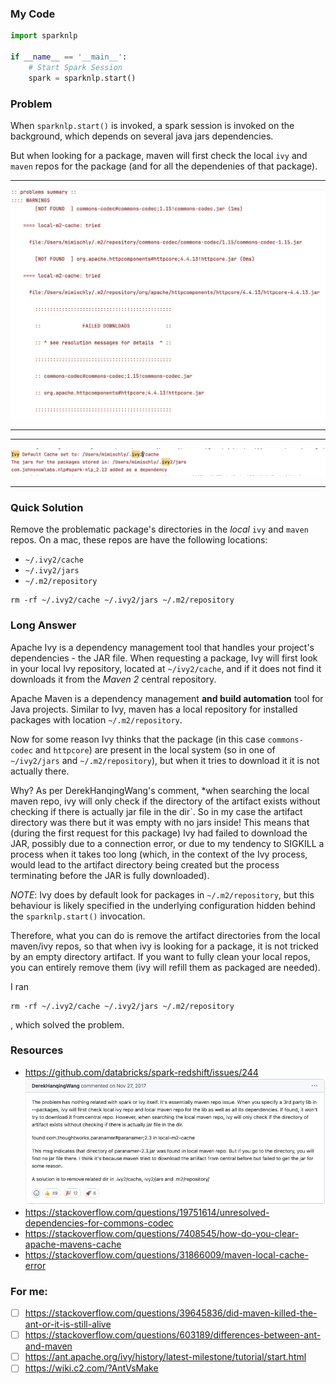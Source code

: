 ### My Code

``` Python
import sparknlp

if __name__ == '__main__':
    # Start Spark Session
    spark = sparknlp.start()
```

### Problem
When `sparknlp.start()` is invoked, a spark session is invoked on the background, which depends on several java jars dependencies.

But when looking for a package, maven will first check the local `ivy` and `maven` repos for the package (and for all the dependenies of that package).
***
![""](./images/error.png)
***
***
![""](./images/ivy-cache.png)
***

### Quick Solution
Remove the problematic package's directories in the *local* `ivy` and `maven` repos. On a mac, these repos are have the following locations:
  - `~/.ivy2/cache`
  - `~/.ivy2/jars`
  - `~/.m2/repository`

```
rm -rf ~/.ivy2/cache ~/.ivy2/jars ~/.m2/repository
```

### Long Answer
Apache Ivy is a dependency management tool that handles your project's dependencies - the JAR file. When requesting a package, Ivy will first look in your local Ivy repository, located at `~/ivy2/cache`, and if it does not find it downloads it from the *Maven 2* central repository.

Apache Maven is a dependency management **and build automation** tool for Java projects. Similar to Ivy, maven has a local repository for installed packages with location `~/.m2/repository`.

Now for some reason Ivy thinks that the package (in this case `commons-codec` and `httpcore`) are present in the local system (so in one of `~/ivy2/jars` and `~/.m2/repository`), but when it tries to download it it is not actually there.

Why? As per DerekHanqingWang's comment, *when searching the local maven repo, ivy will only check if the directory of the artifact exists without checking if there is actually jar file in the dir`. So in my case the artifact directory was there but it was empty with no jars inside! This means that (during the first request for this package) Ivy had failed to download the JAR, possibly due to a connection error, or due to my tendency to SIGKILL a process when it takes too long (which, in the context of the Ivy process, would lead to the artifact directory being created but the process terminating before the JAR is fully downloaded).

*NOTE*: Ivy does by default look for packages in `~/.m2/repository`, but this behaviour is likely specified in the underlying configuration hidden behind the `sparknlp.start()` invocation.

Therefore, what you can do is remove the artifact directories from the local maven/ivy repos, so that when ivy is looking for a package, it is not tricked by an empty directory artifact. If you want to fully clean your local repos, you can entirely remove them (ivy will refill them as packaged are needed).

I ran
```
rm -rf ~/.ivy2/cache ~/.ivy2/jars ~/.m2/repository
```
, which solved the problem.






### Resources
- https://github.com/databricks/spark-redshift/issues/244
 ![""](./images/solution.png)
- https://stackoverflow.com/questions/19751614/unresolved-dependencies-for-commons-codec
- https://stackoverflow.com/questions/7408545/how-do-you-clear-apache-mavens-cache
- https://stackoverflow.com/questions/31866009/maven-local-cache-error


### For me:
- [ ] https://stackoverflow.com/questions/39645836/did-maven-killed-the-ant-or-it-is-still-alive
- [ ] https://stackoverflow.com/questions/603189/differences-between-ant-and-maven
- [ ] https://ant.apache.org/ivy/history/latest-milestone/tutorial/start.html
- [ ] https://wiki.c2.com/?AntVsMake
